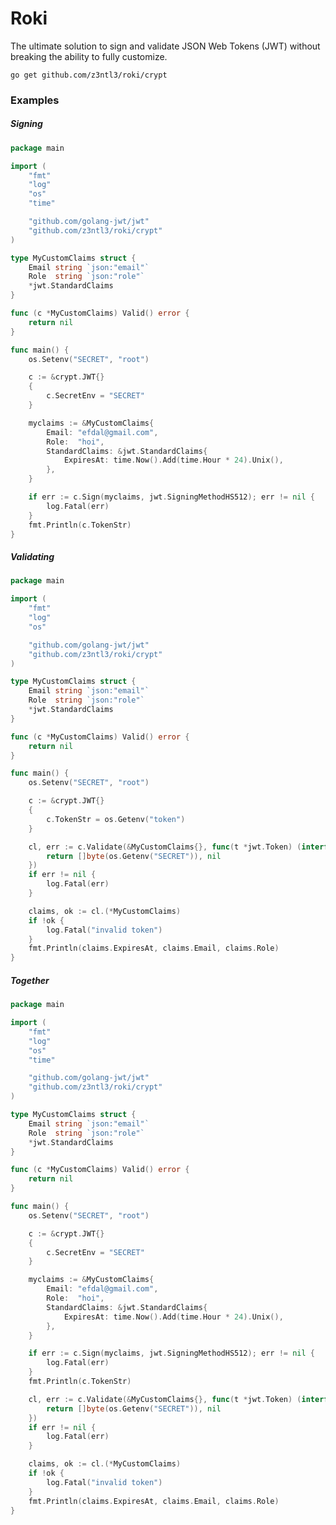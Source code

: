 # Roki
The ultimate solution to sign and validate JSON Web Tokens (JWT) without breaking the ability to fully customize.

```go get github.com/z3ntl3/roki/crypt```

### Examples
##### Signing
```go
package main

import (
	"fmt"
	"log"
	"os"
	"time"

	"github.com/golang-jwt/jwt"
	"github.com/z3ntl3/roki/crypt"
)

type MyCustomClaims struct {
	Email string `json:"email"`
	Role  string `json:"role"`
	*jwt.StandardClaims
}

func (c *MyCustomClaims) Valid() error {
	return nil
}

func main() {
	os.Setenv("SECRET", "root")

	c := &crypt.JWT{}
	{
		c.SecretEnv = "SECRET"
	}

	myclaims := &MyCustomClaims{
		Email: "efdal@gmail.com",
		Role:  "hoi",
		StandardClaims: &jwt.StandardClaims{
			ExpiresAt: time.Now().Add(time.Hour * 24).Unix(),
		},
	}

	if err := c.Sign(myclaims, jwt.SigningMethodHS512); err != nil {
		log.Fatal(err)
	}
	fmt.Println(c.TokenStr)
}

```
##### Validating

```go
package main

import (
	"fmt"
	"log"
	"os"

	"github.com/golang-jwt/jwt"
	"github.com/z3ntl3/roki/crypt"
)

type MyCustomClaims struct {
	Email string `json:"email"`
	Role  string `json:"role"`
	*jwt.StandardClaims
}

func (c *MyCustomClaims) Valid() error {
	return nil
}

func main() {
	os.Setenv("SECRET", "root")

	c := &crypt.JWT{}
	{
		c.TokenStr = os.Getenv("token")
	}

	cl, err := c.Validate(&MyCustomClaims{}, func(t *jwt.Token) (interface{}, error) {
		return []byte(os.Getenv("SECRET")), nil
	})
	if err != nil {
		log.Fatal(err)
	}

	claims, ok := cl.(*MyCustomClaims)
	if !ok {
		log.Fatal("invalid token")
	}
	fmt.Println(claims.ExpiresAt, claims.Email, claims.Role)
}
```

##### Together
```go
package main

import (
	"fmt"
	"log"
	"os"
	"time"

	"github.com/golang-jwt/jwt"
	"github.com/z3ntl3/roki/crypt"
)

type MyCustomClaims struct {
	Email string `json:"email"`
	Role  string `json:"role"`
	*jwt.StandardClaims
}

func (c *MyCustomClaims) Valid() error {
	return nil
}

func main() {
	os.Setenv("SECRET", "root")

	c := &crypt.JWT{}
	{
		c.SecretEnv = "SECRET"
	}

	myclaims := &MyCustomClaims{
		Email: "efdal@gmail.com",
		Role:  "hoi",
		StandardClaims: &jwt.StandardClaims{
			ExpiresAt: time.Now().Add(time.Hour * 24).Unix(),
		},
	}

	if err := c.Sign(myclaims, jwt.SigningMethodHS512); err != nil {
		log.Fatal(err)
	}
	fmt.Println(c.TokenStr)

	cl, err := c.Validate(&MyCustomClaims{}, func(t *jwt.Token) (interface{}, error) {
		return []byte(os.Getenv("SECRET")), nil
	})
	if err != nil {
		log.Fatal(err)
	}

	claims, ok := cl.(*MyCustomClaims)
	if !ok {
		log.Fatal("invalid token")
	}
	fmt.Println(claims.ExpiresAt, claims.Email, claims.Role)
}
```